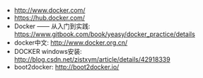 * http://www.docker.com/
* https://hub.docker.com/
* Docker —— 从入门到实践: https://www.gitbook.com/book/yeasy/docker_practice/details
* docker中文: http://www.docker.org.cn/
* DOCKER windows安装: http://blog.csdn.net/zistxym/article/details/42918339
* boot2docker: http://boot2docker.io/
